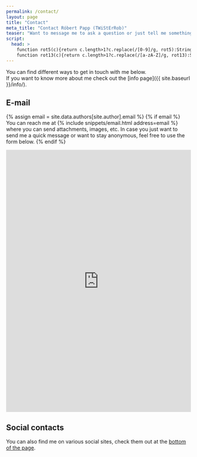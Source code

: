 ```yaml
---
permalink: /contact/
layout: page
title: "Contact"
meta_title: "Contact Róbert Papp (TWiStErRob)"
teaser: "Want to message me to ask a question or just tell me something?"
script:
  head: >
    function rot5(c){return c.length>1?c.replace(/[0-9]/g, rot5):String.fromCharCode((c<="9"?57:57)>=(c=c.charCodeAt(0)+5)?c:c-10);}
    function rot13(c){return c.length>1?c.replace(/[a-zA-Z]/g, rot13):String.fromCharCode((c<="Z"?90:122)>=(c=c.charCodeAt(0)+13)?c:c-26);}
---
```

You can find different ways to get in touch with me below.  
If you want to know more about me check out the [info page]({{ site.baseurl }}/info/).

## E-mail

{% assign email = site.data.authors[site.author].email %}
{% if email %}
You can reach me at {% include snippets/email.html address=email %} where you can send attachments, images, etc. In case you just want to send me a quick message or want to stay anonymous, feel free to use the form below.
{% endif %}

<p><iframe src="https://docs.google.com/forms/d/1cG89BafxKwdxv9kzS-C_MjZfte0Ldlz37vr0m2U77jA/viewform?embedded=true"
           width="100%" height="715" frameborder="0" marginwidth="0" marginheight="0" scrolling="no">Loading...</iframe></p>

## Social contacts

You can also find me on various social sites, check them out at the [bottom of the page](#subfooter).
